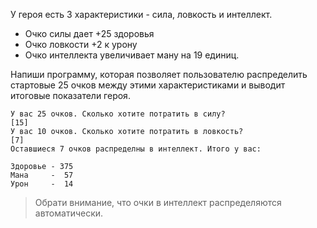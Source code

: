У героя есть 3 характеристики - сила, ловкость и интеллект. 
* Очко силы дает +25 здоровья
* Очко ловкости +2 к урону
* Очко интеллекта увеличивает ману на 19 единиц. 

Напиши программу, которая позволяет пользователю распределить стартовые 25 очков между этими характеристиками и
выводит итоговые показатели героя.
```
У вас 25 очков. Сколько хотите потратить в силу?
[15]
У вас 10 очков. Сколько хотите потратить в ловкость?
[7]
Оставшиеся 7 очков распределны в интеллект. Итого у вас:

Здоровье - 375
Мана     -  57
Урон     -  14
```
>Обрати внимание, что очки в интеллект распределяются автоматически.
